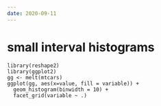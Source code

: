 ```yaml
---
date: 2020-09-11
---
```


# small interval histograms

	library(reshape2)
	library(ggplot2)
	gg <- melt(mtcars)
	ggplot(gg, aes(x=value, fill = variable)) +
	  geom_histogram(binwidth = 10) +
	  facet_grid(variable ~ .)

<R>
<snips>


